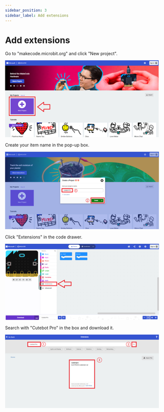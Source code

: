 ```yaml
---
sidebar_position: 3
sidebar_label: Add extensions
---
```


# Add extensions

Go to "makecode.microbit.org" and click "New project".

![](./images/cutebot-pro-add-the-software-package-01.png)

Create your item name in the pop-up box.

![](./images/cutebot-pro-add-the-software-package-02.png)

Click "Extensions" in the code drawer.

![](./images/cutebot-pro-add-the-software-package-03.png)

Search with "Cutebot Pro" in the box and download it.

![](./images/cutebot-pro-add-the-software-package-05.png)
